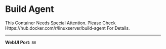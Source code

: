 # Build Agent

This Container Needs Special Attention. Please Check Https://hub.docker.com/r/linuxserver/build-agent For Details.

---

**WebUI Port:** `80`